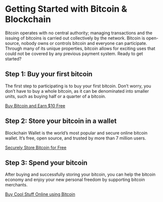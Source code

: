 <h1>Getting Started with Bitcoin & Blockchain</h1>

Bitcoin operates with no central authority; managing transactions and the issuing of bitcoins is carried out collectively by the network. Bitcoin is open-source, nobody owns or controls bitcoin and everyone can participate. Through many of its unique properties, bitcoin allows for exciting uses that could not be covered by any previous payment system. Ready to get started?

<h2>Step 1: Buy your first bitcoin</h2>

The first step to participating is to buy your first bitcoin. Don’t worry, you don’t have to buy a whole bitcoin, as it can be denominated into smaller units, such as buying half or a quarter of a bitcoin. 

<a id="b1" href="https://www.coinbase.com/join/52796cadcca2c875f7000010">Buy Bitcoin and Earn $10 Free</a>

<h2>Step 2: Store your bitcoin in a wallet</h2>

Blockchain Wallet is the world’s most popular and secure online bitcoin wallet. It’s free, open source, and trusted by more than 7 million users.

<a id="b2" href="https://www.blockchain.com/wallet">Securely Store Bitcoin for Free</a>

<h2>Step 3: Spend your bitcoin</h2>

After buying and successfully storing your bitcoin, you can help the bitcoin economy and enjoy your new personal freedom by supporting bitcoin merchants.

<a id="b3" href="https://store.bitcoin.com">Buy Cool Stuff Online using Bitcoin</a>
